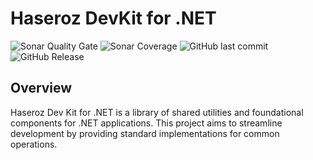 # Haseroz DevKit for .NET

![Sonar Quality Gate](https://img.shields.io/sonar/quality_gate/gabrielrabreu_Haseroz.DevKit.DotNet?server=https%3A%2F%2Fsonarcloud.io&style=for-the-badge)
![Sonar Coverage](https://img.shields.io/sonar/coverage/gabrielrabreu_Haseroz.DevKit.DotNet?server=https%3A%2F%2Fsonarcloud.io&style=for-the-badge)
![GitHub last commit](https://img.shields.io/github/last-commit/gabrielrabreu/Haseroz.DevKit.DotNet?style=for-the-badge)
![GitHub Release](https://img.shields.io/github/v/release/gabrielrabreu/Haseroz.DevKit.DotNet?style=for-the-badge)

## Overview

Haseroz Dev Kit for .NET is a library of shared utilities and foundational components for .NET applications. This project aims to streamline development by providing standard implementations for common operations.
